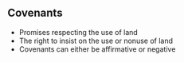 ## Covenants
- Promises respecting the use of land
- The right to insist on the use or nonuse of land
- Covenants can either be affirmative or negative
